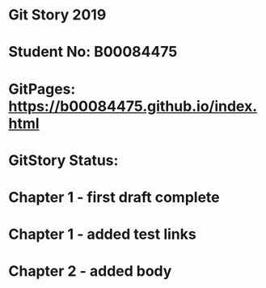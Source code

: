 # Git Story 2019
#
# Student No: B00084475
# GitPages: https://b00084475.github.io/index.html
#
# GitStory Status:
#
# Chapter 1 - first draft complete
#
# Chapter 1 - added test links
#
# Chapter 2 - added body
